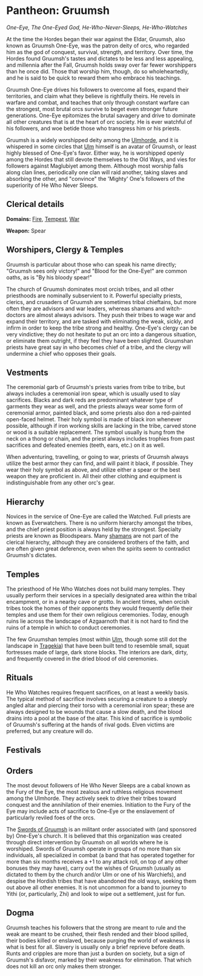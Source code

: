 # Pantheon: Gruumsh
*One-Eye, The One-Eyed God, He-Who-Never-Sleeps, He-Who-Watches*

At the time the Hordes began their war against the Eldar, Gruumsh, also known as Gruumsh One-Eye, was the patron deity of orcs, who regarded him as the god of conquest, survival, strength, and territory. Over time, the Hordes found Gruumsh's tastes and dictates to be less and less appealing, and millennia after the Fall, Gruumsh holds sway over far fewer worshippers than he once did. Those that worship him, though, do so wholeheartedly, and he is said to be quick to reward them who embrace his teachings.

Gruumsh One-Eye drives his followers to overcome all foes, expand their territories, and claim what they believe is rightfully theirs. He revels in warfare and combat, and teaches that only through constant warfare can the strongest, most brutal orcs survive to beget even stronger future generations. One-Eye epitomizes the brutal savagery and drive to dominate all other creatures that is at the heart of orc society. He is ever watchful of his followers, and woe betide those who transgress him or his priests.

Gruumsh is a widely worshipped deity among the [Ulmhorde](../../Nations/Ulm.md), and it is whispered in some circles that [Ulm](../../People/Ulm.md) himself is an avatar of Gruumsh, or least highly blessed of One-Eye's favor. Either way, he is worshipped openly among the Hordes that still devote themselves to the Old Ways, and vies for followers against Maglubiyet among them. Although most worship falls along clan lines, periodically one clan will raid another, taking slaves and absorbing the other, and "convince" the 'Mighty' One's followers of the superiority of He Who Never Sleeps.

## Clerical details
**Domains:** [Fire](../../Classes/Cleric/Fire.md), [Tempest](../../Classes/Cleric/Tempest.md), [War](../../Classes/Cleric/War.md)

**Weapon:** Spear

## Worshipers, Clergy & Temples
Gruumsh is particular about those who can speak his name directly; "Gruumsh sees only victory!" and "Blood for the One-Eye!" are common oaths, as is "By his bloody spear!"

The church of Gruumsh dominates most orcish tribes, and all other priesthoods are nominally subservient to it. Powerful specialty priests, clerics, and crusaders of Gruumsh are sometimes tribal chieftains, but more often they are advisors and war leaders, whereas shamans and witch-doctors are almost always advisors. They push their tribes to wage war and expand their territory, and are tasked with eliminating the weak, sickly, and infirm in order to keep the tribe strong and healthy. One-Eye's clergy can be very vindictive; they do not hesitate to put an orc into a dangerous situation, or eliminate them outright, if they feel they have been slighted. Gruumshan priests have great say in who becomes chief of a tribe, and the clergy will undermine a chief who opposes their goals.

## Vestments
The ceremonial garb of Gruumsh's priests varies from tribe to tribe, but always includes a ceremonial iron spear, which is usually used to slay sacrifices. Blacks and dark reds are predominant whatever type of garments they wear as well, and the priests always wear some form of ceremonial armor, painted black, and some priests also don a red-painted open-faced helmet. Their holy symbol is made of black iron whenever possible, although if iron working skills are lacking in the tribe, carved stone or wood is a suitable replacement. The symbol usually is hung from the neck on a thong or chain, and the priest always includes trophies from past sacrifices and defeated enemies (teeth, ears, etc.) on it as well.

When adventuring, travelling, or going to war, priests of Gruumsh always utilize the best armor they can find, and will paint it black, if possible. They wear their holy symbol as above, and utilize either a spear or the best weapon they are proficient in. All their other clothing and equipment is indistinguishable from any other orc's gear.

## Hierarchy
Novices in the service of One-Eye are called the Watched. Full priests are known as Everwatchers. There is no uniform hierarchy amongst the tribes, and the chief priest position is always held by the strongest. Specialty priests are known as Bloodspears. Many [shamans](../../Classes/Shaman/index.md) are not part of the clerical hierarchy, although they are considered brothers of the faith, and are often given great deference, even when the spirits seem to contradict Gruumsh's dictates.

## Temples
The priesthood of He Who Watches does not build many temples. They usually perform their services in a specially designated area within the tribal encampment, or in a nearby cave or grotto. In ancient times, when orcish tribes took the homes of their opponents they would frequently defile their temples and use them for their own religious ceremonies. Today, enough ruins lie across the landscape of Azgaarnoth that it is not hard to find the ruins of a temple in which to conduct ceremonies.

The few Gruumshan temples (most within [Ulm](../../Nations/Ulm.md), though some still dot the landscape in [Tragekia](../../Nations/Tragekia.md)) that have been built tend to resemble small, squat fortresses made of large, dark stone blocks. The interiors are dark, dirty, and frequently covered in the dried blood of old ceremonies.

## Rituals
He Who Watches requires frequent sacrifices, on at least a weekly basis. The typical method of sacrifice involves securing a creature to a steeply angled altar and piercing their torso with a ceremonial iron spear; these are always designed to be wounds that cause a slow death, and the blood drains into a pool at the base of the altar. This kind of sacrifice is symbolic of Gruumsh's suffering at the hands of rival gods. Elven victims are preferred, but any creature will do.

## Festivals

## Orders
The most devout followers of He Who Never Sleeps are a cabal known as the Fury of the Eye, the most zealous and ruthless religious movement among the Ulmhorde. They actively seek to drive their tribes toward conquest and the annihilation of their enemies. Initiation to the Fury of the Eye may include acts of sacrifice to One-Eye or the enslavement of particularly reviled foes of the orcs.

The [Swords of Gruumsh](../../Organizations/MilitantOrders/SwordsOfGruumsh.md) is an militant order associated with (and sponsored by) One-Eye's church. It is believed that this organization was created through direct intervention by Gruumsh on all worlds where he is worshiped. Swords of Gruumsh operate in groups of no more than six individuals, all specialized in combat (a band that has operated together for more than six months receives a +1 to any attack roll, on top of any other bonuses they may have), carry out the wishes of Gruumsh (usually as dictated to them by the church and/or Ulm or one of his Warchiefs), and despise the Hordish tribes that have abandoned the old ways, seeking them out above all other enemies. It is not uncommon for a band to journey to Yithi (or, particularly, Zhi) and look to wipe out a settlement, just for fun.

## Dogma
Gruumsh teaches his followers that the strong are meant to rule and the weak are meant to be crushed, their flesh rended and their blood spilled, their bodies killed or enslaved, because purging the world of weakness is what is best for all. Slavery is usually only a brief reprieve before death. Runts and cripples are more than just a burden on society, but a sign of Gruumsh's disfavor, marked by their weakness for elimination. That which does not kill an orc only makes them stronger.

